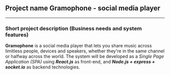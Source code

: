 
  ## Project name   Gramophone - social media player
  -------------- ----------------------------------
  ### Short project description (Business needs and system features)

  **Gramophone** is a social media player that lets you share music across limitless people, devices and speakers, whether they're in the same channel or halfway across the world. The system will be developed as a *Single Page Application (SPA)* using ***React.js*** as front-end, and ***Node.js + express + socket.io*** as backend technologies.